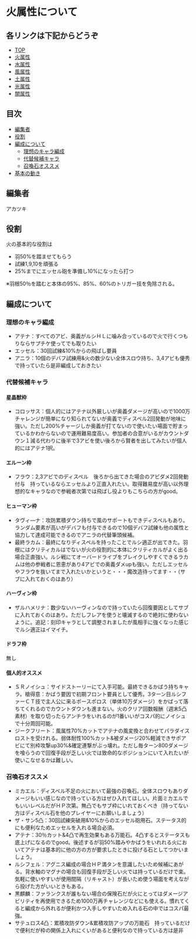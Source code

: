# 火属性について
## 各リンクは下記からどうぞ
* [TOP](../README.md)
* [火属性](fire.md)
* [水属性](water.md)
* [風属性](wind.md)
* [土属性](earth.md)
* [光属性](lite.md)
* [闇属性](dark.md)

## 目次
* [編集者](#編集者)
* [役割](#役割)
* [編成について](#編成について)
    * [理想のキャラ編成](#理想のキャラ編成)
    * [代替候補キャラ](#代替候補キャラ)
    * [召喚石オススメ](#召喚石オススメ)
* [基本の動き](#基本の動き)
    
## 編集者
アカツキ
## 役割
火の基本的な役割は
* 羽50%を踏ませてもらう
* 試練1,9,10を頑張る
* 25%までにエッセル砲を準備し10%になったら打つ

※羽根50％を踏むと本体の95%、85%、60%のトリガー技を免除される。
## 編成について
### 理想のキャラ編成
* アテナ：すべてのアビ、奥義がルシＨＬに噛み合っているので火で行くつもりならサプチケ使ってでも取りたい
* エッセル：30回試練&10%からの飛ばし要員
* アニラ：10個のデバフ試練用&火の数少ない全体スロウ持ち、3,4アビも優秀で持っていたら是非編成しておきたい

### 代替候補キャラ
#### 星晶獣枠
* コロッサス：個人的にはアテナ以外厳しいが奥義ダメージが高いので1000万チャレンジが簡単になり知られてないが奥義でディスペル2回発動が地味に強い。ただし200%チャージしか奥義が打てないので使いたい場面で貯まっているかわからないので運用難易度高い。参加者の合意がいるがカウントダウン１減る代わりに後半で3アビを使い後ろから賢者を出してみたいが個人的にはアテナ1択。
#### エルーン枠
* フラウ：2,3アビでのディスペル　後ろから出てきた場合のアビダメ2回発動付与　持っているならエッセルより正直入れたい。取得難易度が高い以外理想的なキャラなので参戦者次第では飛ばし役よりもこちらの方がgood。
#### ヒューマン枠
* タヴィ―ナ：攻防累積ダウン持ちで風のサポートもできディスペルもあり。ランダム要素が高いがデバフも付与できるので10個デバフ試練も他の属性と協力して達成可能できるのでアニラの代替筆頭候補。
* 最終ラカム：最終になりディスペルを持ったことでルシ適正が出てきた。羽根にはクリティカルはでないが火の役割的に本体にクリティカルがよく出る場合正直強い。ルシ戦にてオーバードライブをブレイクしやすくできるラカムは他の参戦者に恩恵があり4アビでの奥義ダメupも強い。ただしエッセルやフラウを抜いてまで入れたいかというと・・・魔改造待ってます・・（サブに入れておくのはあり）
#### ハーヴィン枠
* ザルハメリナ：数少ないハーヴィンなので持っていたら回復要因としてサブに入れておくのはあり。ただしフレアを使うと壊滅するので絶対に使わないように。追記：刻印キャラとして調整されましたが風相手に強くなった感じでルシ適正はイマイチ。
#### ドラフ枠
無し

#### 個人的オススメ
* ＳＲノイシュ：サイドストーリーにて入手可能。最終できるかばう持ちキャラ。槍得意：かばう要因で初期フロント要員として優秀。3ターン目ルシファーＣＴ技で主人公に来るポースポロス（単体10万ダメージ）をかばって落ちてくれるのでカウントダウンも進まない。火のクリア回数報酬（週末5凸素材）を取り切ったらアンチラをいれるのが1番いいがコスパ的にノイシュで十分周回可能。
* ジークフリート：風属性70%カットでアテナの風変換と合わせてパラダイスロストを受けれる。弱体耐性100%カット&被ダメージ20%軽減できサポアビにて別枠攻撃up30%&確定連撃がぶっ壊れ。ただし毎ターン800ダメージを喰らうので回復手段が乏しい火では致命的なポジションにいて入れたいが使いこなせるかは難しい。

### 召喚石オススメ
* ミカエル：ディスペル不足の火において最強の召喚石。全体スロウもありダメージもいい感じなので持っている方はぜひ入れてほしい。片面ミカエルでもいいレベルだがＨＰ次第。無凸でもサブ枠にいれておくべき（持ってない方はディスペル石を他のプレイヤーにお願いしましょう）
* ザ・サン5凸：30回試練突破用&10%からのエッセル砲用石。ステータス的にも便利なためエッセルを入れる場合必須。
* アテナ：30％カット&4凸で再生効果もある万能石。4凸するとステータスも底上げになるのでgood。後述するが羽50%踏みやかばうをいれれる火においてアテナは基本的に他の方の方が要求したときに投げる石としてつかいましょう。
* ルシフェル：アグニス編成の場合ＨＰ満タンを意識したいため候補にあがる。背水軸のマグナの場合も回復手段が乏しい火では持っているだけで楽。気軽に使いやすいが使用間隔（リキャスト）が長いため使う場面を考えながら投げた方がいいときもある。
* 黒麒麟：ファランクスが誰もない場合の保険石だが火にとってはダメージアビリティを再使用できるため1000万再チャレンジなどにも使える。慣れてくると編成から外れるが便利かつ入手しやすいため入れる石の中ではコスパ最強。
* サテュロス4凸：累積攻防ダウン&累積攻防アップの万能石　持っているだけで便利だが枠の関係上入れにくいがあると便利なので持っている方は是非